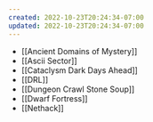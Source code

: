 ```yaml
---
created: 2022-10-23T20:24:34-07:00
updated: 2022-10-23T20:24:34-07:00
---
```


- [[Ancient Domains of Mystery]]
- [[Ascii Sector]]
- [[Cataclysm Dark Days Ahead]]
- [[DRL]]
- [[Dungeon Crawl Stone Soup]]
- [[Dwarf Fortress]]
- [[Nethack]]